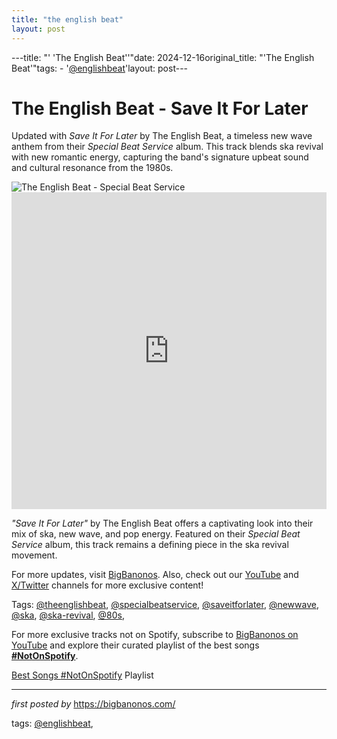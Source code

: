 ```yaml
---
title: "the english beat"
layout: post
---
```

---title: "' 'The English Beat''"date: 2024-12-16original_title: "'The English Beat'"tags:  - '[@englishbeat](/tags/englishbeat/)'layout: post---<!-- Title of the Post --><h1 >The English Beat - Save It For Later</h1> <!-- Introductory Text --><p >Updated with *Save It For Later* by The English Beat, a timeless new wave anthem from their *Special Beat Service* album. This track blends ska revival with new romantic energy, capturing the band's signature upbeat sound and cultural resonance from the 1980s.</p> <!-- Featured Image --><div > <img src="https://i.scdn.co/image/ab67616d0000b273fd4b0aa9db46867f1e2a8470" alt="The English Beat - Special Beat Service" /></div> <!-- YouTube Video Embed --><div > <iframe width="100%" height="507" src="https://www.youtube.com/embed/c-7lBq0zuSM" title="The English Beat - Save It For Later (Official)" frameborder="0" allow="accelerometer; autoplay; clipboard-write; encrypted-media; gyroscope; picture-in-picture; web-share" referrerpolicy="strict-origin-when-cross-origin" allowfullscreen></iframe></div> <!-- Song Information --><div > <p><em>"Save It For Later"</em> by The English Beat offers a captivating look into their mix of ska, new wave, and pop energy. Featured on their *Special Beat Service* album, this track remains a defining piece in the ska revival movement.</p></div> <!-- Footer Links --><div > <p>For more updates, visit <a href="https://bigbanonos.com/" target="_blank">BigBanonos</a>. Also, check out our <a href="https://www.youtube.com/[@BigBanonos](/tags/BigBanonos/)" target="_blank">YouTube</a> and <a href="https://x.com/bigbanonos" target="_blank">X/Twitter</a> channels for more exclusive content!</p></div> <!-- Tags --><p >Tags: [@theenglishbeat](/tags/theenglishbeat/), [@specialbeatservice](/tags/specialbeatservice/), [@saveitforlater](/tags/saveitforlater/), [@newwave](/tags/newwave/), [@ska](/tags/ska/), [@ska-revival](/tags/ska-revival/), [@80s](/tags/80s/),</p><!--Subscribe and Playlist Links--><div>    <p>For more exclusive tracks not on Spotify, subscribe to <a href="https://www.youtube.com/[@BigBanonos](/tags/BigBanonos/)" target="_blank">BigBanonos on YouTube</a> and explore their curated playlist of the best songs <strong>[#NotOnSpotify](/tags/NotOnSpotify/)</strong>.</p>    <p><a href="https://www.youtube.com/playlist?list=PLtuNtuTatqI0kFahUCbtbfenC_ET5O_tr" target="_blank">Best Songs [#NotOnSpotify](/tags/NotOnSpotify/) Playlist<br /></a></p></div><hr /><p><em>first posted by</em> <a href="https://bigbanonos.com/" rel="noopener" target="_new">https://bigbanonos.com/</a></p><p>tags: [@englishbeat](/tags/englishbeat/),</p>